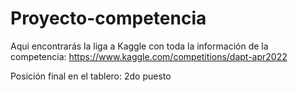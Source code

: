 # Proyecto-competencia

Aqui encontrarás la liga a Kaggle con toda la información de la competencia: 
https://www.kaggle.com/competitions/dapt-apr2022

Posición final en el tablero: 2do puesto

